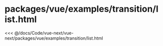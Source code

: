# packages/vue/examples/transition/list.html

<<< @/docs/Code/vue-next/vue-next/packages/vue/examples/transition/list.html
